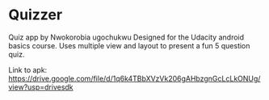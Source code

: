 # Quizzer
Quiz app by Nwokorobia ugochukwu
Designed for the Udacity android basics course.
Uses multiple view and layout to present a fun 5 question quiz.

Link to apk: 
https://drive.google.com/file/d/1q6k4TBbXVzVk206gAHbzgnGcLcLkONUg/view?usp=drivesdk
